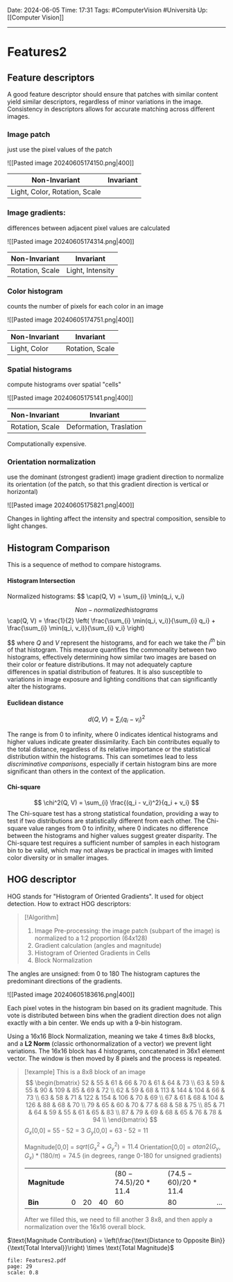 Date: 2024-06-05
Time: 17:31
Tags: #ComputerVision #Università 
Up: [[Computer Vision]]

---
# Features2

## Feature descriptors

A good feature descriptor should ensure that patches with similar content yield similar descriptors, regardless of minor variations in the image. Consistency in descriptors allows for accurate matching across different images.

### Image patch
just use the pixel values of the patch

![[Pasted image 20240605174150.png|400]]

| Non-Invariant                 | Invariant |
| ----------------------------- | --------- |
| Light, Color, Rotation, Scale |           |

### Image gradients:
differences between adjacent pixel values are calculated

![[Pasted image 20240605174314.png|400]]

| Non-Invariant   | Invariant        |
| --------------- | ---------------- |
| Rotation, Scale | Light, Intensity |

### Color histogram
counts the number of pixels for each color in an image

![[Pasted image 20240605174751.png|400]]

| Non-Invariant | Invariant       |
| ------------- | --------------- |
| Light, Color  | Rotation, Scale |

### Spatial histograms
compute histograms over spatial "cells"

![[Pasted image 20240605175141.png|400]]

| Non-Invariant   | Invariant               |
| --------------- | ----------------------- |
| Rotation, Scale | Deformation, Traslation |
Computationally expensive.
### Orientation normalization
use the dominant (strongest gradient) image gradient direction to normalize its orientation (of the patch, so that this gradient direction is vertical or horizontal)

![[Pasted image 20240605175821.png|400]]

Changes in lighting affect the intensity and spectral composition, sensible to light changes.

## Histogram Comparison

This is a sequence of method to compare histograms.

#### Histogram Intersection
Normalized histograms:
$$
\cap(Q, V) =  \sum_{i} \min(q_i, v_i)

$$
Non-normalized histograms
$$
\cap(Q, V) = \frac{1}{2} \left( \frac{\sum_{i} \min(q_i, v_i)}{\sum_{i} q_i} + \frac{\sum_{i} \min(q_i, v_i)}{\sum_{i} v_i} \right)

$$
where $Q$ and $V$ represent the histograms, and for each we take the $i^{th}$ bin of that histogram.
This measure quantifies the commonality between two histograms, effectively determining how similar two images are based on their color or feature distributions. It may not adequately capture differences in spatial distribution of features. It is also susceptible to variations in image exposure and lighting conditions that can significantly alter the histograms.

#### Euclidean distance

$$
d(Q, V) = \sum_{i} (q_i - v_i)^2
$$

The range is from 0 to infinity, where 0 indicates identical histograms and higher values indicate greater dissimilarity. Each bin contributes equally to the total distance, regardless of its relative importance or the statistical distribution within the histograms. This can sometimes lead to less *discriminative comparisons*, especially if certain histogram bins are more significant than others in the context of the application.

#### Chi-square
$$
\chi^2(Q, V) = \sum_{i} \frac{(q_i - v_i)^2}{q_i + v_i}
$$
The Chi-square test has a strong statistical foundation, providing a way to test if two distributions are statistically different from each other. The Chi-square value ranges from 0 to infinity, where 0 indicates no difference between the histograms and higher values suggest greater disparity.
The Chi-square test requires a sufficient number of samples in each histogram bin to be valid, which may not always be practical in images with limited color diversity or in smaller images.

## HOG descriptor

HOG stands for "Histogram of Oriented Gradients". It used for object detection. How to extract HOG descriptors:

>[!Algorithm]
>1. Image Pre-processing: the image patch (subpart of the image) is normalized to a 1:2 proportion (64x128)
>2. Gradient calculation (angles and magnitude)
>3. Histogram of Oriented Gradients in Cells
>4. Block Normalization


The angles are unsigned: from 0 to 180
The histogram captures the predominant directions of the gradients.

![[Pasted image 20240605183616.png|400]]

Each pixel votes in the histogram bin based on its gradient magnitude. This vote is distributed between bins when the gradient direction does not align exactly with a bin center.
We ends up with a 9-bin histogram.

Using a 16x16 Block Normalization, meaning we take 4 times 8x8 blocks, and a **L2 Norm** (classic orthonormalization of a vector) we prevent light variations. The 16x16 block has 4 histograms, concatenated in 36x1 element vector. The window is then moved by 8 pixels and the process is repeated.

>[!example]
>This is a 8x8 block of an image
>$$
>\begin{bmatrix}
>52 & 55 & 61 & 66 & 70 & 61 & 64 & 73 \\
>63 & 59 & 55 & 90 & 109 & 85 & 69 & 72 \\
>62 & 59 & 68 & 113 & 144 & 104 & 66 & 73 \\
>63 & 58 & 71 & 122 & 154 & 106 & 70 & 69 \\
>67 & 61 & 68 & 104 & 126 & 88 & 68 & 70 \\
>79 & 65 & 60 & 70 & 77 & 68 & 58 & 75 \\
>85 & 71 & 64 & 59 & 55 & 61 & 65 & 83 \\
>87 & 79 & 69 & 68 & 65 & 76 & 78 & 94 \\
>\end{bmatrix}
>$$
>$G_x$[0,0] = 55 - 52 = 3
>$G_y$[0,0] = 63 - 52 = 11
>
>Magnitude[0,0] = $sqrt(G_x^2 + G_y^2) = 11.4$
>Orientation[0,0] = $atan2(G_y, G_x) * (180 / \pi) = 74.5$  (in degrees, range 0-180 for unsigned gradients)
>
>
>
>|               |     |     |     |                     |                     |     |
>| ------------- | --- | --- | --- | ------------------- | ------------------- | --- |
>| **Magnitude** |     |     |     | $(80-74.5)/20*11.4$ | $(74.5-60)/20*11.4$ |     |
>| **Bin**       | 0   | 20  | 40  | 60                  | 80                  | ... |
>
>After we filled this, we need to fill another 3 8x8, and then apply a normalization over the 16x16 overall block.





$\text{Magnitude Contribution} = \left(\frac{\text{Distance to Opposite Bin}}{\text{Total Interval}}\right) \times \text{Total Magnitude}$

```slide-note
file: Features2.pdf
page: 29
scale: 0.8
```

